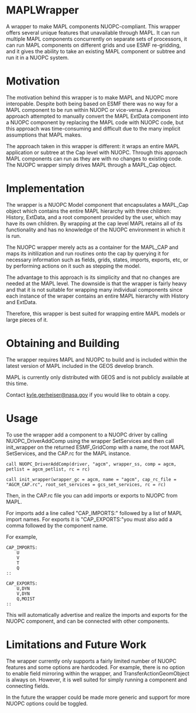 # MAPLWrapper

A wrapper to make MAPL components NUOPC-compliant. This wrapper offers
several unique features that unavailable through MAPL. It can run multiple MAPL components
concurrently on separate sets of processors, it can run MAPL
components on different grids and use ESMF re-gridding, and it gives
the ability to take an existing MAPL component or subtree and run it in a NUOPC
system. 

# Motivation

The motivation behind this wrapper is to make MAPL and NUOPC more
interopable. Despite both being based on ESMF there was no way for a
MAPL component to be run within NUOPC or vice-versa. A previous approach attempted
to manually convert the MAPL ExtData component into a NUOPC component
by replacing the MAPL code with NUOPC code,
but this approach was time-consuming and difficult due to the many
implicit assumptions that MAPL makes.

The approach taken in this wrapper is different: it wraps an entire
MAPL application or subtree at the Cap level with NUOPC. Through this
approach MAPL components can run as they are with no changes to
existing code. The NUOPC wrapper simply drives MAPL through a MAPL\_Cap object.

# Implementation

The wrapper is a NUOPC Model component that encapsulates a MAPL\_Cap
object which contains the entire MAPL hierarchy with three children:
History, ExtData, and a root component provided by the user, which may
have its own children. By wrapping at the
cap level MAPL retains all of its functionality and has no knowledge
of the NUOPC environment in which it is run.

The NUOPC wrapper merely acts as a container for the MAPL\_CAP and
maps its initilization and run routines onto the cap by querying it
for necessary information such as fields, grids, states, imports,
exports, etc, or by performing actions on it such as stepping the model.

The  advantage to this approach is its simplicity and that no changes are
needed at the MAPL level. The downside is that the wrapper is fairly
heavy and that it is not suitable for wrapping many individual
components since each instance of the wraper contains an entire MAPL
hierarchy with History and ExtData.

Therefore, this wrapper is best suited for wrapping entire MAPL
models or large pieces of it.

# Obtaining and Building

The wrapper requires MAPL and NUOPC to build and is included within
the latest version of MAPL included in the GEOS develop branch.

MAPL is currently only distributed with GEOS and is not
publicly available at this time.

Contact kyle.gerheiser@nasa.gov if
you would like to obtain a copy.

# Usage

To use the wrapper add a component to a NUOPC driver by calling
NUOPC\_DriverAddComp using the wrapper SetServices and then call
init\_wrapper on the returned ESMF\_GridComp with a name, the root
MAPL SetServices, and the CAP.rc for the MAPL instance.

```
call NUOPC_DriverAddComp(driver, "agcm", wrapper_ss, comp = agcm,
petlist = agcm_petlist, rc = rc)

call init_wrapper(wrapper_gc = agcm, name = "agcm", cap_rc_file =
"AGCM_CAP.rc", root_set_services = gcs_set_services, rc = rc)
```

Then, in the CAP.rc file you can add imports or exports to NUOPC from
MAPL.

For imports add a line called "CAP\_IMPORTS:" followed by a list of
MAPL import names. For exports it is "CAP\_EXPORTS:"you must also add a comma followed by
the component name.

For example,

```
CAP_IMPORTS:
	U
	V
	T
	Q
::

CAP_EXPORTS:
	U,DYN
	V,DYN
	Q,MOIST
::
```

This will automatically advertise and realize the imports and exports
for the NUOPC component, and can be connected with other components.

# Limitations and Future Work

The wrapper currently only supports a fairly limited number of NUOPC
features and some options are hardcoded. For example, there is no
option to enable field mirroring within the wrapper, and
TransferActionGeomObject is always on.
However, it is well suited for simply running a
component and connecting fields.

In the future the wrapper could be made more generic and support for more NUOPC options could be toggled.




